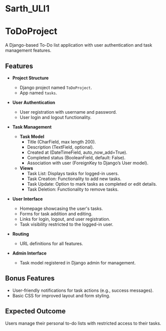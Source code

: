 # Sarth_ULI1
# ToDoProject

A Django-based To-Do list application with user authentication and task management features.

## Features

- **Project Structure**
  - Django project named `ToDoProject`.
  - App named `tasks`.

- **User Authentication**
  - User registration with username and password.
  - User login and logout functionality.

- **Task Management**
  - **Task Model**
    - Title (CharField, max length 200).
    - Description (TextField, optional).
    - Created at (DateTimeField, auto_now_add=True).
    - Completed status (BooleanField, default: False).
    - Association with user (ForeignKey to Django’s User model).
  - **Views**
    - Task List: Displays tasks for logged-in users.
    - Task Creation: Functionality to add new tasks.
    - Task Update: Option to mark tasks as completed or edit details.
    - Task Deletion: Functionality to remove tasks.

- **User Interface**
  - Homepage showcasing the user's tasks.
  - Forms for task addition and editing.
  - Links for login, logout, and user registration.
  - Task visibility restricted to the logged-in user.

- **Routing**
  - URL definitions for all features.

- **Admin Interface**
  - Task model registered in Django admin for management.

## Bonus Features
- User-friendly notifications for task actions (e.g., success messages).
- Basic CSS for improved layout and form styling.

## Expected Outcome
Users manage their personal to-do lists with restricted access to their tasks.

